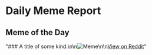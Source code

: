 # Daily Meme Report

## Meme of the Day
"### A title of some kind.\n\n![Meme](https://i.redd.it/789ywqlypwje1.png)\n\n[View on Reddit](https://redd.it/1isds5g)"
